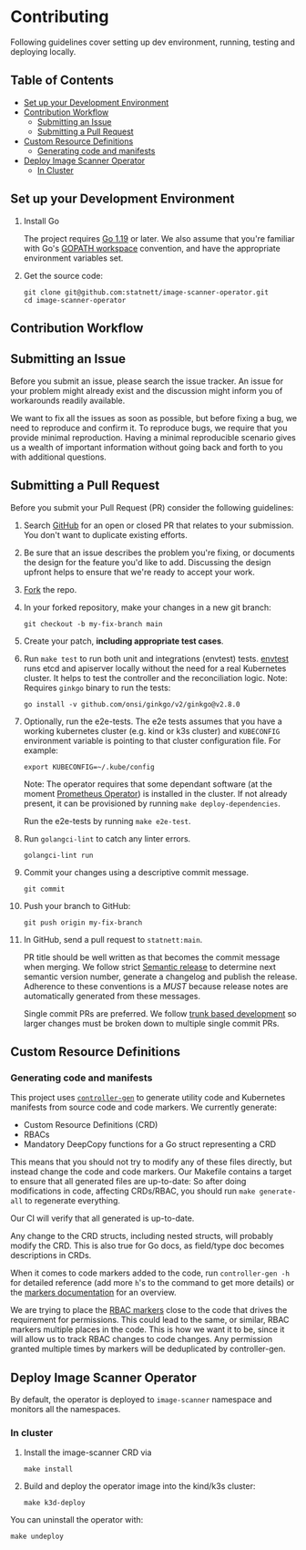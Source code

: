 # Contributing

Following guidelines cover setting up dev environment, running, testing and deploying locally.

## Table of Contents

- [Set up your Development Environment](#set-up-your-development-environment)
- [Contribution Workflow](#contribution-workflow)
  - [Submitting an Issue](#submitting-an-issue)
  - [Submitting a Pull Request](#submitting-a-pull-request)
- [Custom Resource Definitions](#custom-resource-definitions)
  - [Generating code and manifests](#generating-code-and-manifests)
- [Deploy Image Scanner Operator](#deploy-image-scanner-operator)
  - [In Cluster](#in-cluster)

## Set up your Development Environment

1. Install Go

   The project requires [Go 1.19][go-download] or later. We also assume that you're familiar with
   Go's [GOPATH workspace][go-code] convention, and have the appropriate environment variables set.

1. Get the source code:

   ```shell
   git clone git@github.com:statnett/image-scanner-operator.git
   cd image-scanner-operator
   ```

## Contribution Workflow

## Submitting an Issue

Before you submit an issue, please search the issue tracker. An issue for your problem might already exist and the
discussion might inform you of workarounds readily available.

We want to fix all the issues as soon as possible, but before fixing a bug, we need to reproduce and confirm it.
To reproduce bugs, we require that you provide minimal reproduction.
Having a minimal reproducible scenario gives us a wealth of important information without going back and forth to
you with additional questions.

## Submitting a Pull Request

Before you submit your Pull Request (PR) consider the following guidelines:

1. Search [GitHub][github-pr] for an open or closed PR that relates
   to your submission. You don't want to duplicate existing efforts.

1. Be sure that an issue describes the problem you're fixing, or documents the design for the feature you'd like to add.
   Discussing the design upfront helps to ensure that we're ready to accept your work.

1. [Fork][image-scanner-repo] the repo.

1. In your forked repository, make your changes in a new git branch:

   ```shell
   git checkout -b my-fix-branch main
   ```

1. Create your patch, **including appropriate test cases**.

1. Run `make test` to run both unit and integrations (envtest) tests. [envtest][envtest] runs etcd and apiserver
   locally without the need for a real Kubernetes cluster. It helps to test the controller and the reconciliation logic.
   Note: Requires `ginkgo` binary to run the tests:

   ```shell
   go install -v github.com/onsi/ginkgo/v2/ginkgo@v2.8.0
   ```

1. Optionally, run the e2e-tests. The e2e tests assumes that you have a working kubernetes cluster (e.g. kind or k3s cluster)
   and `KUBECONFIG` environment variable is pointing to that cluster configuration file. For example:

   ```shell
   export KUBECONFIG=~/.kube/config
   ```

   Note: The operator requires that some dependant software (at the moment [Prometheus Operator][prom-operator])
   is installed in the cluster. If not already present, it can be provisioned
   by running `make deploy-dependencies`.

   Run the e2e-tests by running `make e2e-test`.

1. Run `golangci-lint` to catch any linter errors.

   ```shell
   golangci-lint run
   ```

1. Commit your changes using a descriptive commit message.

   ```shell
   git commit
   ```

1. Push your branch to GitHub:

   ```shell
   git push origin my-fix-branch
   ```

1. In GitHub, send a pull request to `statnett:main`.

   PR title should be well written as that becomes the commit message when merging. We follow strict
   [Semantic release][semantic-release] to determine next semantic version number, generate a changelog and publish
   the release. Adherence to these conventions is a *MUST* because release notes are automatically generated from
   these messages.

   Single commit PRs are preferred. We follow [trunk based development][trunk-based-development] so larger changes
   must be broken down to multiple single commit PRs.

## Custom Resource Definitions

### Generating code and manifests

This project uses [`controller-gen`][controller-gen] to generate utility code and Kubernetes
manifests from source code and code markers. We currently generate:

- Custom Resource Definitions (CRD)
- RBACs
- Mandatory DeepCopy functions for a Go struct representing a CRD

This means that you should not try to modify any of these files directly, but instead change
the code and code markers. Our Makefile contains a target to ensure that all generated files
are up-to-date: So after doing modifications in code, affecting CRDs/RBAC, you should
run `make generate-all` to regenerate everything.

Our CI will verify that all generated is up-to-date.

Any change to the CRD structs, including nested structs, will probably modify the CRD.
This is also true for Go docs, as field/type doc becomes descriptions in CRDs.

When it comes to code markers added to the code, run `controller-gen -h` for detailed
reference (add more `h`'s to the command to get more details) or the
[markers documentation][markers-doc] for an overview.

We are trying to place the [RBAC markers][rbac-markers] close to the code that drives the
requirement for permissions. This could lead to the same, or similar, RBAC markers multiple
places in the code. This is how we want it to be, since it will allow us to track RBAC changes to
code changes. Any permission granted multiple times by markers will be deduplicated by controller-gen.

## Deploy Image Scanner Operator

By default, the operator is deployed to `image-scanner` namespace and monitors all the namespaces.

### In cluster

1. Install the image-scanner CRD via

   ```shell
   make install
   ```

1. Build and deploy the operator image into the kind/k3s cluster:

   ```shell
   make k3d-deploy
   ```

You can uninstall the operator with:

```shell
make undeploy
```

[go-download]: https://golang.org/dl/
[go-code]: https://golang.org/doc/code.html
[github-pr]: https://github.com/statnett/image-scanner-operator/pulls
[image-scanner-repo]: https://github.com/statnett/image-scanner-operator
[envtest]: https://pkg.go.dev/sigs.k8s.io/controller-runtime/pkg/envtest
[prom-operator]: https://github.com/prometheus-operator/prometheus-operator
[semantic-release]: https://github.com/semantic-release/semantic-release
[trunk-based-development]: https://trunkbaseddevelopment.com/branch-by-abstraction/
[controller-gen]: https://book.kubebuilder.io/reference/controller-gen.html
[markers-doc]: https://book.kubebuilder.io/reference/markers.html
[rbac-markers]: https://book.kubebuilder.io/reference/markers/rbac.html
